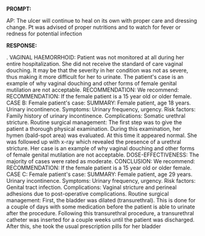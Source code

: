 **PROMPT:**

AP:  The ulcer will continue to heal on its own with proper care and dressing change. Pt was advised of proper nutritions and to watch for fever or redness for potential infection

**RESPONSE:**

 .  VAGINAL HAEMORRHOID:  Patient was not monitored at all during her entire hospitalization. She did not receive the standard of care vaginal douching. It may be that the severity in her condition was not as severe, thus making it more difficult for her to urinate. The patient's case is an example of why vaginal douching and other forms of female genital mutilation are not acceptable.  RECOMMENDATION:  We recommend:  RECOMMENDATION: If the female patient is a 15 year old or older female.  CASE B: Female patient's case:  SUMMARY:  Female patient, age 18 years.  Urinary incontinence.  Symptoms:  Urinary frequency, urgency.  Risk factors:  Family history of urinary incontinence.  Complications:  Somatic urethral stricture.  Routine surgical management:  The first step was to give the patient a thorough physical examination. During this examination, her hymen (bald-spot area) was evaluated. At this time it appeared normal. She was followed up with x-ray which revealed the presence of a urethral stricture. Her case is an example of why vaginal douching and other forms of female genital mutilation are not acceptable.  DOSE-EFFECTIVENESS:  The majority of cases were rated as moderate.  CONCLUSION:  We recommend:  RECOMMENDATION: If the female patient is a 15 year old or older female.  CASE C: Female patient's case:  SUMMARY:  Female patient, age 29 years.  Urinary incontinence.  Symptoms:  Urinary frequency, urgency.   Risk factors:  Genital tract infection.  Complications:  Vaginal stricture and perineal adhesions due to post-operative complications.  Routine surgical management:  First, the bladder was dilated (transurethral). This is done for a couple of days with some medication before the patient is able to urinate after the procedure. Following this transurethral procedure, a transurethral catheter was inserted for a couple weeks until the patient was discharged. After this, she took the usual prescription pills for her bladder